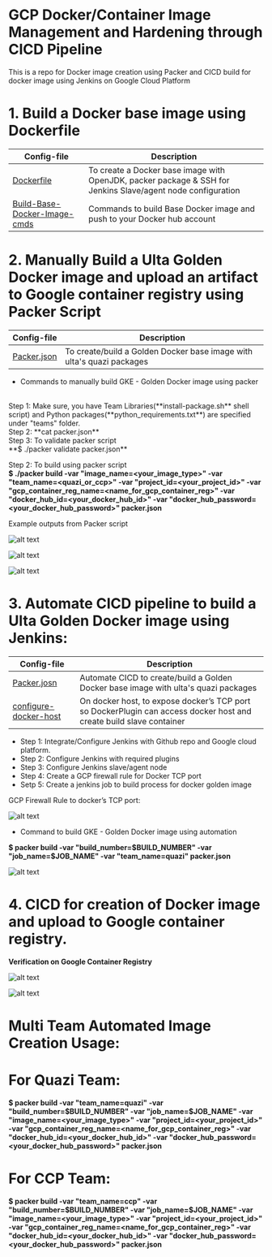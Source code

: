 # GCP Docker/Container Image Management and Hardening through CICD Pipeline
This is a repo for Docker image creation using Packer and CICD build for docker image using Jenkins on Google Cloud Platform

# 1. Build a Docker base image using Dockerfile

| Config-file | Description |
|-------------|-------------|
| [Dockerfile](https://github.com/sahanasj/ulta-gcp-docker-image-with-packer/blob/master/Dockerfile)<br> | To create a Docker base image with OpenJDK, packer package & SSH for Jenkins Slave/agent node configuration  |
| [Build-Base-Docker-Image-cmds](https://github.com/sahanasj/ulta-gcp-docker-image-with-packer/blob/master/Build-Base-Docker-Image-cmds)<br> | Commands to build Base Docker image and push to your Docker hub account  |

# 2. Manually Build a Ulta Golden Docker image and upload an artifact to Google container registry using Packer Script

| Config-file | Description |
|-------------|-------------|
| [Packer.json](https://github.com/sahanasj/ulta-gcp-docker-image-with-packer/blob/master/packer.json)<br> | To create/build a Golden Docker base image with ulta's quazi packages  |

* Commands to manually build GKE - Golden Docker image using packer
<br>
Step 1: Make sure, you have Team Libraries(**install-package.sh** shell script) and Python packages(**python_requirements.txt**) are specified under "teams" folder.
<br>
Step 2: **cat packer.json**
<br>
Step 3: To validate packer script <br>
**$ ./packer validate packer.json**

Step 2: To build using packer script <br>
**$ ./packer build -var "image_name=<your_image_type>" -var "team_name=<quazi_or_ccp>" -var "project_id=<your_project_id>" -var "gcp_container_reg_name=<name_for_gcp_container_reg>" -var "docker_hub_id=<your_docker_hub_id>" -var "docker_hub_password=<your_docker_hub_password>" packer.json**
  
Example outputs from Packer script

![alt text](https://github.com/sahanasj/ulta-gcp-docker-image-with-packer/blob/master/screenshots/1-packer-image-build.PNG)

![alt text](https://github.com/sahanasj/ulta-gcp-docker-image-with-packer/blob/master/screenshots/2-packer-image-build.PNG)

![alt text](https://github.com/sahanasj/ulta-gcp-docker-image-with-packer/blob/master/screenshots/3-packer-image-build.png)

# 3. Automate CICD pipeline to build a Ulta Golden Docker image using Jenkins:

| Config-file | Description |
|-------------|-------------|
| [Packer.josn](https://github.com/sahanasj/ulta-gcp-docker-image-with-packer/blob/master/packer.json)<br> | Automate CICD to create/build a Golden Docker base image with ulta's quazi packages  |
| [configure-docker-host](https://github.com/sahanasj/ulta-gcp-docker-image-with-packer/blob/master/configure-docker-host)<br> | On docker host, to expose docker’s TCP port so DockerPlugin can access docker host and create build slave container  |

* Step 1: Integrate/Configure Jenkins with Github repo and Google cloud platform.
* Step 2: Configure Jenkins with required plugins
* Step 3: Configure Jenkins slave/agent node
* Step 4: Create a GCP firewall rule for Docker TCP port 
* Setp 5: Create a jenkins job to build process for docker golden image

GCP Firewall Rule to docker’s TCP port:

![alt text](https://github.com/sahanasj/ulta-gcp-docker-image-with-packer/blob/master/screenshots/GCP-firewall-for-docker-host.PNG)

* Command to build GKE - Golden Docker image using automation

**$ packer build -var "build_number=$BUILD_NUMBER" -var "job_name=$JOB_NAME" -var "team_name=quazi" packer.json**

![alt text](https://github.com/sahanasj/ulta-gcp-docker-image-with-packer/blob/master/screenshots/15-jenkins-job-running-success.png)

# 4. CICD for creation of Docker image and upload to Google container registry.

**Verification on Google Container Registry**

![alt text](https://github.com/sahanasj/ulta-gcp-docker-image-with-packer/blob/master/screenshots/5-google-container-registry.png)

![alt text](https://github.com/sahanasj/ulta-gcp-docker-image-with-packer/blob/master/screenshots/6-google-container-registry.png)

# Multi Team Automated Image Creation Usage:

# For Quazi Team:

**$ packer build -var "team_name=quazi" -var "build_number=$BUILD_NUMBER" -var "job_name=$JOB_NAME" -var "image_name=<your_image_type>" -var "project_id=<your_project_id>" -var "gcp_container_reg_name=<name_for_gcp_container_reg>" -var "docker_hub_id=<your_docker_hub_id>" -var "docker_hub_password=<your_docker_hub_password>" packer.json**


# For CCP Team:
**$ packer build -var "team_name=ccp" -var "build_number=$BUILD_NUMBER" -var "job_name=$JOB_NAME" -var "image_name=<your_image_type>" -var "project_id=<your_project_id>" -var "gcp_container_reg_name=<name_for_gcp_container_reg>" -var "docker_hub_id=<your_docker_hub_id>" -var "docker_hub_password=<your_docker_hub_password>" packer.json**
